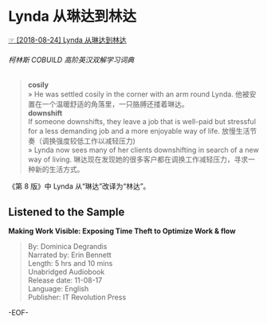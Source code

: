# Lynda 从琳达到林达  
[☞ [2018-08-24] Lynda 从琳达到林达 ](https://mp.weixin.qq.com/s/py8r8VYLff5oa9i240CPug)    
  
###### 柯林斯 COBUILD 高阶英汉双解学习词典    
>**cosily**  
» He was settled cosily in the corner with an arm round Lynda. 他被安置在一个温暖舒适的角落里，一只胳膊还搂着琳达。  
**downshift**  
If someone downshifts, they leave a job that is well-paid but stressful for a less demanding job and a more enjoyable way of life. 放慢生活节奏（调换强度较低工作以减轻压力)  
» Lynda now sees many of her clients downshifting in search of a new way of living. 琳达现在发现她的很多客户都在调换工作减轻压力，寻求一种新的生活方式。  
  
  
《第 8 版》中 Lynda 从“琳达”改译为“林达”。  
  
  
## Listened to the Sample  
**Making Work Visible: Exposing Time Theft to Optimize Work & flow**  
>By: Dominica Degrandis  
Narrated by: Erin Bennett  
Length: 5 hrs and 10 mins  
Unabridged Audiobook  
Release date: 11-08-17  
Language: English  
Publisher: IT Revolution Press  
  
  
  
-EOF-  
